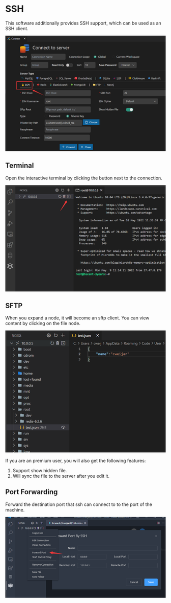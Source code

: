 # SSH

This software additionally provides SSH support, which can be used as an SSH client.

![](image/ssh/1652196715999.png)

## Terminal

Open the interactive terminal by clicking the button next to the connection.

![img](image/ssh/1652196856309.png)

## SFTP

When you expand a node, it will become an sftp client. You can view content by clicking on the file node.

![img](image/ssh/1648921326091.png)

If you are an premium user, you will also get the following features:

1. Support show hidden file.
2. Will sync the file to the server after you edit it.

## Port Forwarding

Forward the destination port that ssh can connect to to the port of the machine.

![](image/ssh/1646808779136.png)
